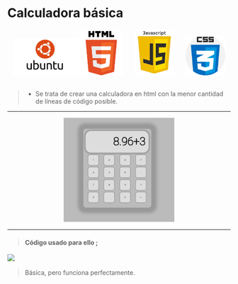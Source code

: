 # Calculadora básica 

<pre>
<center><img src="/img/ubuntu-logo.jpg" style="width:150px;"/><img src="/img/html5.png" style="width:100px;"/>   <img src="/img/javascript.png" style="width:90px;"/>   <img src="/img/css.png" style="width:90px;"/>
</center>
</pre>


>* Se trata de crear una calculadora en html con la menor cantidad de líneas de código posible.

---

<center><img src="/img/calculadora-en-una-linea.png" style="width:250px;"/></center>

---

>#### Código usado para ello ;

<img src="/img/código-calculadora-una-linea.png" style="width:750px;"/>

> Básica, pero funciona perfectamente.